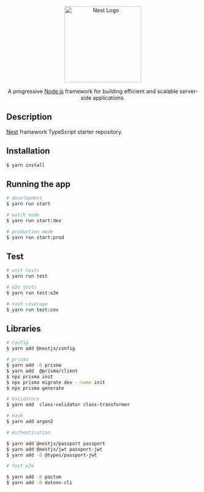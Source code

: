 <p align="center">
  <a href="http://nestjs.com/" target="blank"><img src="https://nestjs.com/img/logo-small.svg" width="200" alt="Nest Logo" /></a>
</p>

[circleci-image]: https://img.shields.io/circleci/build/github/nestjs/nest/master?token=abc123def456
[circleci-url]: https://circleci.com/gh/nestjs/nest

  <p align="center">A progressive <a href="http://nodejs.org" target="_blank">Node.js</a> framework for building efficient and scalable server-side applications.</p>
    <p align="center">

## Description

[Nest](https://github.com/nestjs/nest) framework TypeScript starter repository.

## Installation

```bash
$ yarn install
```

## Running the app

```bash
# development
$ yarn run start

# watch mode
$ yarn run start:dev

# production mode
$ yarn run start:prod
```

## Test

```bash
# unit tests
$ yarn run test

# e2e tests
$ yarn run test:e2e

# test coverage
$ yarn run test:cov
```

## Libraries

```bash
# Config
$ yarn add @nestjs/config

# prisma
$ yarn add -D prisma
$ yarn add  @prisma/client
$ npx prisma init
$ npx prisma migrate dev --name init
$ npx prisma generate

# Validators
$ yarn add  class-validator class-transformer

# Hash
$ yarn add argon2

# Authentication

$ yarn add @nestjs/passport passport
$ yarn add @nestjs/jwt passport-jwt
$ yarn add -D @types/passport-jwt

# Test e2e

$ yarn add -D pactum
$ yarn add -D dotenv-cli

```
